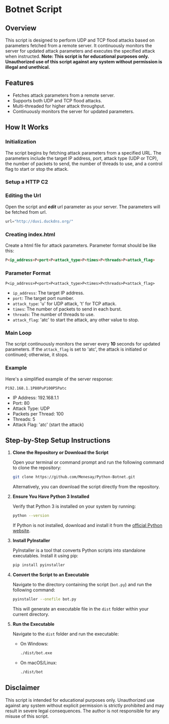 # Botnet Script

## Overview

This script is designed to perform UDP and TCP flood attacks based on parameters fetched from a remote server. It continuously monitors the server for updated attack parameters and executes the specified attack when instructed. **Note: This script is for educational purposes only. Unauthorized use of this script against any system without permission is illegal and unethical.**

## Features

- Fetches attack parameters from a remote server.
- Supports both UDP and TCP flood attacks.
- Multi-threaded for higher attack throughput.
- Continuously monitors the server for updated parameters.

## How It Works

### Initialization

The script begins by fetching attack parameters from a specified URL. The parameters include the target IP address, port, attack type (UDP or TCP), the number of packets to send, the number of threads to use, and a control flag to start or stop the attack.

### Setup a HTTP C2

### Editing the Url

Open the script and **_edit_** url parameter as your server.
The parameters will be fetched from url.
```python
url="http://duvi.duckdns.org/"
```

### Creating index.html

Create a html file for attack parameters. Parameter format should be like this:

```html
P<ip_address>P<port>P<attack_type>P<times>P<threads>P<attack_flag>
```

### Parameter Format

```
P<ip_address>P<port>P<attack_type>P<times>P<threads>P<attack_flag>
```

- `ip_address`: The target IP address.
- `port`: The target port number.
- `attack_type`: 'u' for UDP attack, 't' for TCP attack.
- `times`: The number of packets to send in each burst.
- `threads`: The number of threads to use.
- `attack_flag`: 'atc' to start the attack, any other value to stop.

### Main Loop

The script continuously monitors the server every **10** seconds for updated parameters. If the `attack_flag` is set to 'atc', the attack is initiated or continued; otherwise, it stops.

### Example

Here's a simplified example of the server response:

```
P192.168.1.1P80PuP100P5Patc
```

- IP Address: 192.168.1.1
- Port: 80
- Attack Type: UDP
- Packets per Thread: 100
- Threads: 5
- Attack Flag: 'atc' (start the attack)

##  Step-by-Step Setup Instructions

1. **Clone the Repository or Download the Script**

    Open your terminal or command prompt and run the following command to clone the repository:
    ```bash
    git clone https://github.com/Menesay/Python-Botnet.git
    ```
    Alternatively, you can download the script directly from the repository.

2. **Ensure You Have Python 3 Installed**

    Verify that Python 3 is installed on your system by running:
    ```bash
    python --version
    ```
    If Python is not installed, download and install it from the [official Python website](https://www.python.org/downloads/).

3. **Install PyInstaller**

    PyInstaller is a tool that converts Python scripts into standalone executables. Install it using pip:
    ```bash
    pip install pyinstaller
    ```

4. **Convert the Script to an Executable**

    Navigate to the directory containing the script (`bot.py`) and run the following command:
    ```bash
    pyinstaller --onefile bot.py
    ```
    This will generate an executable file in the `dist` folder within your current directory.

5. **Run the Executable**

    Navigate to the `dist` folder and run the executable:
    - On Windows:
      ```bash
      ./dist/bot.exe
      ```
    - On macOS/Linux:
      ```bash
      ./dist/bot
      ```

## Disclaimer

This script is intended for educational purposes only. Unauthorized use against any system without explicit permission is strictly prohibited and may result in severe legal consequences. The author is not responsible for any misuse of this script.
